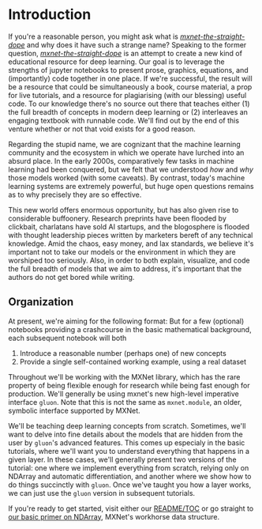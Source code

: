 # Introduction

If you're a reasonable person, you might ask what is [*mxnet-the-straight-dope*](https://github.com/zackchase/mxnet-the-straight-dope) and why does it have such a strange name? 
Speaking to the former question, [*mxnet-the-straight-dope*](https://github.com/zackchase/mxnet-the-straight-dope) is an attempt to create a new kind of educational resource for deep learning. Our goal is to leverage the strengths of jupyter notebooks to present prose, graphics, equations, and (importantly) code together in one place. If we're successful, the result will be a resource that could be simultaneously a book, course material, a prop for live tutorials, and a resource for plagiarising (with our blessing) useful code. To our knowledge there's no source out there that teaches either (1) the full breadth of concepts in modern deep learning or (2) interleaves an engaging textbook with runnable code. We'll find out by the end of this venture whether or not that void exists for a good reason.

Regarding the stupid name, we are cognizant that the machine learning community and the ecosystem in which we operate have lurched into an absurd place. In the early 2000s, comparatively few tasks in machine learning had been conquered, but we felt that we understood *how* and *why* those models worked (with some caveats). By contrast, today's machine learning systems are extremely powerful, but huge open questions remains as to why precisely they are so effective.  

This new world offers enormous opportunity, but has also given rise to considerable buffoonery. Research preprints have been flooded by clickbait, charlatans have sold AI startups, and the blogosphere is flooded with thought leadership pieces written by marketers bereft of any technical knowledge. Amid the chaos, easy money, and lax standards, we believe it's important not to take our models or the environment in which they are worshiped too seriously. Also, in order to both explain, visualize, and code the full breadth of models that we aim to address, it's important that the authors do not get bored while writing. 

## Organization

At present, we're aiming for the following format: But for a few (optional) notebooks providing a crashcourse in the basic mathematical background, each subsequent notebook will both

1. Introduce a reasonable number (perhaps one) of new concepts
2. Provide a single self-contained working example, using a real dataset

Throughout we'll be working with the MXNet library, which has the rare property of being flexible enough for research while being fast enough for production. We'll generally be using mxnet's new high-level imperative interface ``gluon``. Note that this is not the same as ``mxnet.module``, an older, symbolic interface supported by MXNet. 

We'll be teaching deep learning concepts from scratch. Sometimes, we'll want to delve into fine details about the models that are hidden from the user by ``gluon``'s advanced features. This comes up especialy in the basic tutorials, where we'll want you to understand everything that happens in a given layer. In these cases, we'll generally present two versions of the tutorial: one where we implement everything from scratch, relying only on NDArray and automatic differentiation, and another where we show how to do things succinctly with ``gluon``. Once we've taught you how a layer works, we can just use the ``gluon`` version in subsequent tutorials.

If you're ready to get started, visit either our [README/TOC](https://github.com/zackchase/mxnet-the-straight-dope/blob/master/README.md) or go straight to [our basic primer on NDArray](https://github.com/zackchase/mxnet-the-straight-dope/blob/master/1-ndarray.ipynb), MXNet's workhorse data structure.


